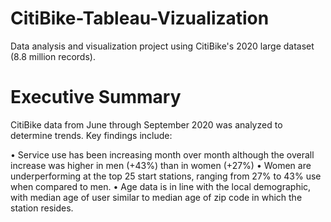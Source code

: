 # CitiBike-Tableau-Vizualization
Data analysis and visualization project using CitiBike's 2020 large dataset (8.8 million records).

# Executive Summary
CitiBike data from June through September 2020 was analyzed to determine trends.  Key findings include:

•	Service use has been increasing month over month although the overall increase was higher in men (+43%) than in women (+27%)
•	Women are underperforming at the top 25 start stations, ranging from 27% to 43% use when compared to men. 
•	Age data is in line with the local demographic, with median age of user similar to median age of zip code in which the station resides. 
